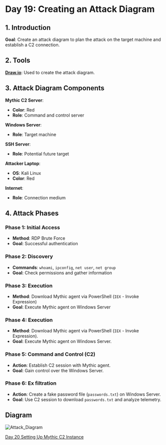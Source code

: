# Day 19: Creating an Attack Diagram

## 1. Introduction

**Goal**: Create an attack diagram to plan the attack on the target machine and establish a C2 connection.

## 2. Tools

**[Draw.io](https://www.draw.io/)**: Used to create the attack diagram.

## 3. Attack Diagram Components

**Mythic C2 Server**:

- **Color**: Red
- **Role**: Command and control server

**Windows Server**:

- **Role**: Target machine

**SSH Server**:

- **Role**: Potential future target

**Attacker Laptop**:

- **OS**: Kali Linux
- **Color**: Red

**Internet**:

- **Role**: Connection medium

## 4. Attack Phases

### Phase 1: Initial Access

- **Method**: RDP Brute Force
- **Goal**: Successful authentication

### Phase 2: Discovery

- **Commands**: `whoami`, `ipconfig`, `net user`, `net group`
- **Goal**: Check permissions and gather information

### Phase 3: Execution

- **Method**: Download Mythic agent via PowerShell (`IEX` - Invoke Expression)
- **Goal**: Execute Mythic agent on Windows Server

### Phase 4: Execution

- **Method**: Download Mythic agent via PowerShell (`IEX` - Invoke Expression).
- **Goal**: Execute Mythic agent on Windows Server.

### Phase 5: Command and Control (C2)

- **Action**: Establish C2 session with Mythic agent.
- **Goal**: Gain control over the Windows Server.

### Phase 6: Ex filtration

- **Action**: Create a fake password file (`passwords.txt`) on Windows Server.
- **Goal**: Use C2 session to download `passwords.txt` and analyze telemetry.

## Diagram

![Attack_Diagram](Images/Attack_Diagram.png)

[Day 20 Setting Up Mythic C2 Instance](Day%2020%20Setting%20Up%20Mythic%20C2%20Instance.md)